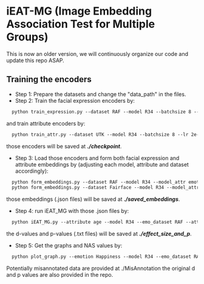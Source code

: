 # iEAT-MG (Image Embedding Association Test for Multiple Groups) 

This is now an older version, we will continuously organize our code and update this repo ASAP.

## Training the encoders

- Step 1: Prepare the datasets and change the "data_path" in the files.
- Step 2: Train the facial expression encoders by:
```txt
  python train_expression.py --dataset RAF --model R34 --batchsize 8 --lr 2e-4 --momentum 0.9 --wd 5e-4 --early_stop 5
```

and train attribute encoders by:
```txt
  python train_attr.py --dataset UTK --model R34 --batchsize 8 --lr 2e-4 --momentum 0.9 --wd 5e-4 --early_stop 5 --attr age
```

those encoders will be saved at ***./checkpoint***.
- Step 3: Load those encoders and form both facial expression and attribute embeddings by (adjusting each model, attribute and dataset accordingly):
```txt
  python form_embeddings.py --dataset RAF --model R34 --model_attr emotion
  python form_embeddings.py --dataset Fairface --model R34 --model_attr age
```
those embeddings (.json files) will be saved at ***./saved_embeddings***.
- Step 4: run iEAT_MG with those .json files by:
```txt
  python iEAT_MG.py --attribute age --model R34 --emo_dataset RAF --attr_dataset UTK
```
the d-values and p-values (.txt files) will be saved at ***./effect_size_and_p***.
- Step 5: Get the graphs and NAS values by:
```txt
  python plot_graph.py --emotion Happiness --model R34 --emo_dataset RAF --attr_dataset UTK --attribute age
```

Potentially misannotated data are provided at ./MisAnnotation the original d and p values are also provided in the repo.

